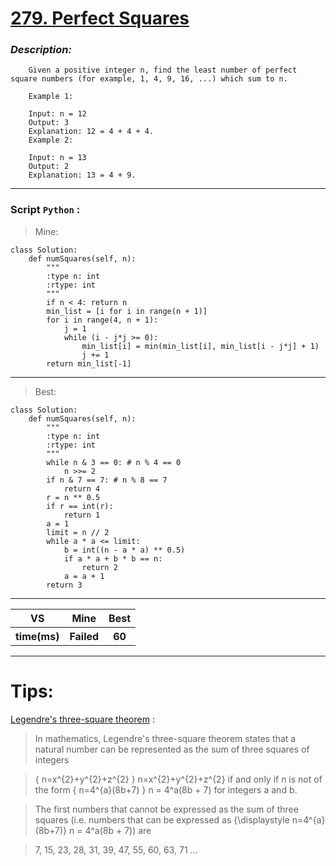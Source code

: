 
#  **[279. Perfect Squares]( https://leetcode.com/problems/perfect-squares/description/ )**

### *Description:*

        Given a positive integer n, find the least number of perfect square numbers (for example, 1, 4, 9, 16, ...) which sum to n.
        
        Example 1:
        
        Input: n = 12
        Output: 3 
        Explanation: 12 = 4 + 4 + 4.
        Example 2:
        
        Input: n = 13
        Output: 2
        Explanation: 13 = 4 + 9.
---


### Script `Python` :

> Mine:
```
class Solution:
    def numSquares(self, n):
        """
        :type n: int
        :rtype: int
        """
        if n < 4: return n
        min_list = [i for i in range(n + 1)]
        for i in range(4, n + 1):
            j = 1
            while (i - j*j >= 0):
                min_list[i] = min(min_list[i], min_list[i - j*j] + 1)
                j += 1
        return min_list[-1]
```
___

                        
> Best:
```
class Solution:
    def numSquares(self, n):
        """
        :type n: int
        :rtype: int
        """     
        while n & 3 == 0: # n % 4 == 0
            n >>= 2
        if n & 7 == 7: # n % 8 == 7
            return 4
        r = n ** 0.5
        if r == int(r):
            return 1
        a = 1
        limit = n // 2
        while a * a <= limit:
            b = int((n - a * a) ** 0.5)
            if a * a + b * b == n:
                return 2
            a = a + 1
        return 3
```
___
 

<table>
  <tr>
    <th>VS</th>
    <th>Mine</th>
    <th>Best</th>
  </tr>
    <tr>
    <th>time(ms)</th>
    <th>Failed</th>
    <th>60</th>
<table>

___

# Tips:
[Legendre's three-square theorem](https://en.wikipedia.org/wiki/Legendre%27s_three-square_theorem) : 
> In mathematics, Legendre's three-square theorem states that a natural number can be represented as the sum of three squares of integers

> { n=x^{2}+y^{2}+z^{2} } n=x^{2}+y^{2}+z^{2}
> if and only if n is not of the form { n=4^{a}(8b+7) } n = 4^a(8b + 7) for integers a and b.

> The first numbers that cannot be expressed as the sum of three squares (i.e. numbers that can be expressed as {\displaystyle n=4^{a}(8b+7)} n = 4^a(8b + 7)) are

> 7, 15, 23, 28, 31, 39, 47, 55, 60, 63, 71 ... 



        
